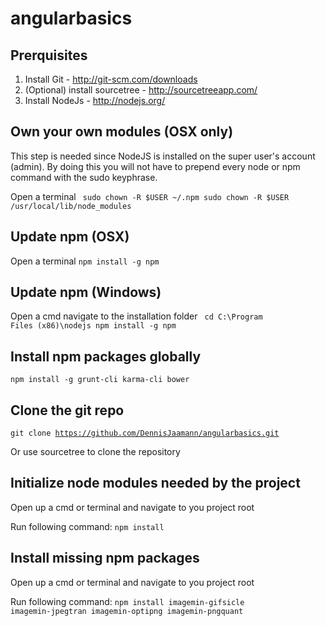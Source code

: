 angularbasics
=============

Prerquisites
------------
1. Install Git - http://git-scm.com/downloads
2. (Optional) install sourcetree - http://sourcetreeapp.com/
3. Install NodeJs - http://nodejs.org/

Own your own modules (OSX only)
-------------------------------
This step is needed since NodeJS is installed on the super user's account (admin).
By doing this you will not have to prepend every node or npm command with the sudo keyphrase.

Open a terminal
<code>
sudo chown -R $USER ~/.npm
sudo chown -R $USER /usr/local/lib/node_modules
</code>

Update npm (OSX)
----------------
Open a terminal
<code>npm install -g npm</code>

Update npm (Windows)
--------------------
Open a cmd
navigate to the installation folder
<code>
cd C:\Program Files (x86)\nodejs
npm install -g npm
</code>

Install npm packages globally
-----------------------------
<code>npm install -g grunt-cli karma-cli bower</code>

Clone the git repo
------------------
<code>git clone https://github.com/DennisJaamann/angularbasics.git</code>

Or use sourcetree to clone the repository

Initialize node modules needed by the project
---------------------------------------------
Open up a cmd or terminal and navigate to you project root

Run following command:
<code>npm install</code>

Install missing npm packages
----------------------------
Open up a cmd or terminal and navigate to you project root

Run following command:
<code>npm install imagemin-gifsicle imagemin-jpegtran imagemin-optipng imagemin-pngquant</code>

